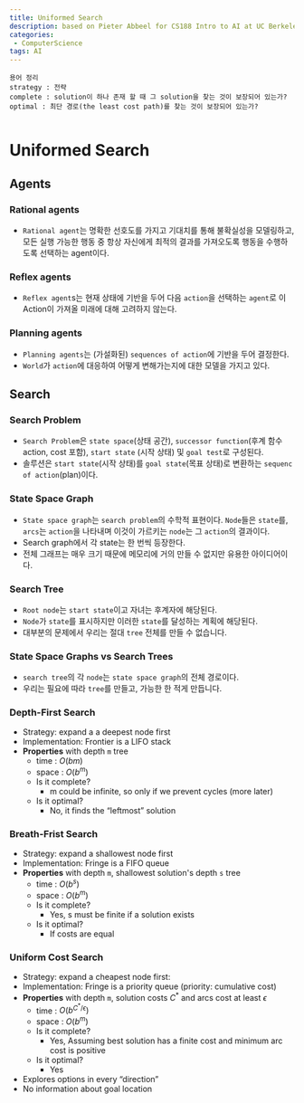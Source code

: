 ```yaml
---
title: Uniformed Search
description: based on Pieter Abbeel for CS188 Intro to AI at UC Berkeley. & Hyunwoo J. Kim for CSE365 at KOREA Univ
categories:
 - ComputerScience
tags: AI 
---
```

```
용어 정리
strategy : 전략
complete : solution이 하나 존재 할 때 그 solution을 찾는 것이 보장되어 있는가?
optimal : 최단 경로(the least cost path)를 찾는 것이 보장되어 있는가?   


```

# Uniformed Search
## Agents
### Rational agents
- `Rational agent`는 명확한 선호도를 가지고 기대치를 통해 불확실성을 모델링하고, 모든 실행 가능한 행동 중 항상 자신에게 최적의 결과를 가져오도록 행동을 수행하도록 선택하는 agent이다.
### Reflex agents
- `Reflex agent`s는 현재 상태에 기반을 두어 다음 `action`을 선택하는 `agent`로 이 Action이 가져올 미래에 대해 고려하지 않는다.

### Planning agents
- `Planning agents`는 (가설화된) `sequences of action`에 기반을 두어 결정한다. 
- `World`가 `action`에 대응하여 어떻게 변해가는지에 대한 모델을 가지고 있다.

## Search 
### Search Problem
- `Search Problem`은 `state space`(상태 공간), `successor function`(후계 함수 action, cost 포함), `start state` (시작 상태) 및 `goal test`로 구성된다.
- 솔루션은 `start state`(시작 상태)를 `goal state`(목표 상태)로 변환하는 `sequenc of action`(plan)이다.

### State Space Graph
- `State space graph`는 `search problem`의 수학적 표현이다. `Node`들은 `state`를, `arcs`는 `action`을 나타내며 이것이 가르키는 `node`는 그 `action`의 결과이다. 
- Search graph에서 각 state는 한 번씩 등장한다. 
- 전체 그래프는 매우 크기 때문에 메모리에 거의 만들 수 없지만 유용한 아이디어이다.

### Search Tree
- `Root node`는 `start state`이고 자녀는 후계자에 해당된다.
- `Node`가 `state`를 표시하지만 이러한 `state`를 달성하는 계획에 해당된다.
- 대부분의 문제에서 우리는 절대 `tree` 전체를 만들 수 없습니다.

### State Space Graphs vs Search Trees
- `search tree`의 각 `node`는 `state space graph`의 전체 경로이다.
- 우리는 필요에 따라 `tree`를 만들고, 가능한 한 적게 만듭니다.

### Depth-First Search
- Strategy: expand a a deepest node first
- Implementation: Frontier is a LIFO stack
- **Properties** with depth `m` tree
  - time : $O(bm)$
  - space : $O(b^m)$
  - Is it complete?
    - m could be infinite, so only if we prevent cycles (more later)
  - Is it optimal?
    - No, it finds the “leftmost” solution

### Breath-Frist Search
- Strategy: expand a shallowest node first
- Implementation: Fringe is a FIFO queue
- **Properties** with depth `m`, shallowest solution's depth `s` tree
  - time : $O(b^s)$
  - space : $O(b^m)$
  - Is it complete?
    - Yes, s must be finite if a solution exists
  - Is it optimal?
    - If costs are equal

### Uniform Cost Search
- Strategy: expand a cheapest node first:
- Implementation: Fringe is a priority queue (priority: cumulative cost)
- **Properties** with depth `m`, solution costs $C^*$ and arcs cost at least $\epsilon$ 
  - time : $O(b^{C^*/\epsilon})$
  - space : $O(b^m)$
  - Is it complete?
    - Yes, Assuming best solution has a finite cost and minimum arc cost is positive    
  - Is it optimal?
    - Yes
- Explores options in every “direction”
- No information about goal location

    

